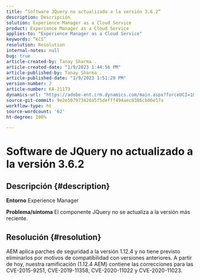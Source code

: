 ```yaml
---
title: “Software JQuery no actualizado a la versión 3.6.2”
description: Descripción
solution: Experience Manager as a Cloud Service
product: Experience Manager as a Cloud Service
applies-to: "Experience Manager as a Cloud Service"
keywords: “KCS”
resolution: Resolution
internal-notes: null
bug: true
article-created-by: Tanay Sharma .
article-created-date: "1/9/2023 1:44:56 PM"
article-published-by: Tanay Sharma .
article-published-date: "1/9/2023 1:51:20 PM"
version-number: 2
article-number: KA-21173
dynamics-url: "https://adobe-ent.crm.dynamics.com/main.aspx?forceUCI=1&pagetype=entityrecord&etn=knowledgearticle&id=e9b6b7c7-2390-ed11-aad1-6045bd006793"
source-git-commit: 9e2e507973426a5f5defff494aec8386cb00e17a
workflow-type: ht
source-wordcount: '62'
ht-degree: 100%

---
```


# Software de JQuery no actualizado a la versión 3.6.2

## Descripción {#description}

<b>Entorno</b>
Experience Manager


<b>Problema/síntoma</b>
El componente JQuery no se actualiza a la versión más reciente.


## Resolución {#resolution}


AEM aplica parches de seguridad a la versión 1.12.4 y no tiene previsto eliminarlos por motivos de compatibilidad con versiones anteriores. A partir de hoy, nuestra ramificación (1.12.4 AEM) contiene las correcciones para las CVE-2015-9251, CVE-2019-11358, CVE-2020-11022 y CVE-2020-11023.
